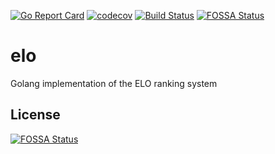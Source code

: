 [![Go Report Card](https://goreportcard.com/badge/github.com/johnmcdnl/elo)](https://goreportcard.com/report/github.com/johnmcdnl/elo) [![codecov](https://codecov.io/gh/johnmcdnl/elo/branch/master/graph/badge.svg)](https://codecov.io/gh/johnmcdnl/elo) [![Build Status](https://travis-ci.org/johnmcdnl/elo.svg?branch=master)](https://travis-ci.org/johnmcdnl/elo)
[![FOSSA Status](https://app.fossa.io/api/projects/git%2Bgithub.com%2Fjohnmcdnl%2Felo.svg?type=shield)](https://app.fossa.io/projects/git%2Bgithub.com%2Fjohnmcdnl%2Felo?ref=badge_shield)

# elo
Golang implementation of the ELO ranking system


## License
[![FOSSA Status](https://app.fossa.io/api/projects/git%2Bgithub.com%2Fjohnmcdnl%2Felo.svg?type=large)](https://app.fossa.io/projects/git%2Bgithub.com%2Fjohnmcdnl%2Felo?ref=badge_large)